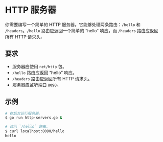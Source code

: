 # HTTP 服务器

你需要编写一个简单的 HTTP 服务器，它能够处理两条路由：`/hello` 和 `/headers`。`/hello` 路由应返回一个简单的 “hello” 响应，而 `/headers` 路由应返回所有 HTTP 请求头。

## 要求

- 服务器应使用 `net/http` 包。
- `/hello` 路由应返回 “hello” 响应。
- `/headers` 路由应返回所有 HTTP 请求头。
- 服务器应监听端口 `8090`。

## 示例

```sh
# 在后台运行服务器。
$ go run http-servers.go &

# 访问 `/hello` 路由。
$ curl localhost:8090/hello
hello
```

